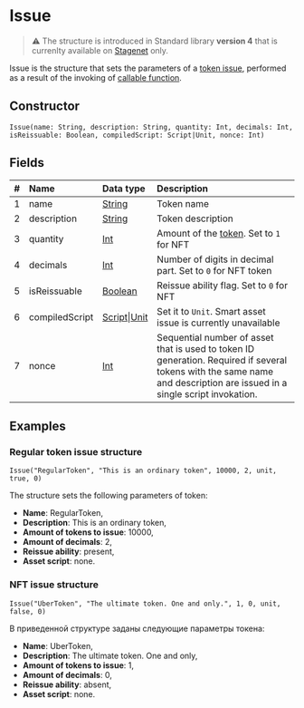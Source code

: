 # Issue

> :warning: The structure is introduced in Standard library **version 4** that is currenlty available on [Stagenet](/en/blockchain/blockchain-network/stage-network) only.

Issue is the structure that sets the parameters of a [token issue](/en/blockchain/transaction-type/issue-transaction), performed as a result of the invoking of [callable function](/en/ride/functions/callable-function).

## Constructor

```ride
Issue(name: String, description: String, quantity: Int, decimals: Int, isReissuable: Boolean, compiledScript: Script|Unit, nonce: Int)
```

## Fields

| # | Name | Data type | Description |
| :--- | :--- | :--- | :--- |
| 1 | name | [String](/en/ride/data-types/string) | Token name |
| 2 | description | [String](/en/ride/data-types/string) | Token description |
| 3 | quantity | [Int](/en/ride/data-types/int) | Amount of the [token](/en/blockchain/token). Set to `1` for NFT |
| 4 | decimals | [Int](/en/ride/data-types/int) | Number of digits in decimal part. Set to `0` for NFT token |
| 5 | isReissuable | [Boolean](/en/ride/data-types/boolean) | Reissue ability flag. Set to `0` for NFT |
| 6 | compiledScript | [Script](/en/ride/script)&#124;[Unit](/en/ride/data-types/unit) | Set it to `Unit`. Smart asset issue is currently unavailable |
| 7 | nonce | [Int](/en/ride/data-types/int) | Sequential number of asset that is used to token ID generation. Required if several tokens with the same name and description are issued in a single script invokation. |

## Examples

### Regular token issue structure

`Issue("RegularToken", "This is an ordinary token", 10000, 2, unit, true, 0)`

The structure sets the following parameters of token:

* **Name**: RegularToken,
* **Description**: This is an ordinary token,
* **Amount of tokens to issue**: 10000,
* **Amount of decimals**: 2,
* **Reissue ability**: present,
* **Asset script**: none.

### NFT issue structure

`Issue("UberToken", "The ultimate token. One and only.", 1, 0, unit, false, 0)`

В приведенной структуре заданы следующие параметры токена:

* **Name**: UberToken,
* **Description**: The ultimate token. One and only,
* **Amount of tokens to issue**: 1,
* **Amount of decimals**: 0,
* **Reissue ability**: absent,
* **Asset script**: none.

